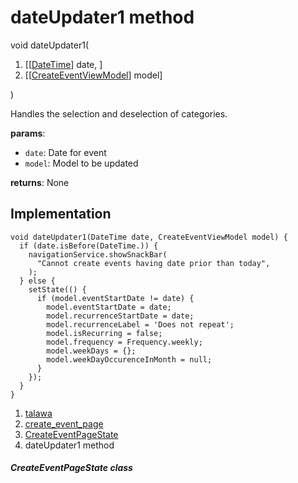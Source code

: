 
<div>

# dateUpdater1 method

</div>


void dateUpdater1(

1.  [[[DateTime](https://api.flutter.dev/flutter/dart-core/DateTime-class.md)]
    date, ]
2.  [[[CreateEventViewModel](../../view_model_after_auth_view_models_event_view_models_create_event_view_model/CreateEventViewModel-class.md)]
    model]

)



Handles the selection and deselection of categories.

**params**:

-   `date`: Date for event
-   `model`: Model to be updated

**returns**: None



## Implementation

``` language-dart
void dateUpdater1(DateTime date, CreateEventViewModel model) {
  if (date.isBefore(DateTime.)) {
    navigationService.showSnackBar(
      "Cannot create events having date prior than today",
    );
  } else {
    setState(() {
      if (model.eventStartDate != date) {
        model.eventStartDate = date;
        model.recurrenceStartDate = date;
        model.recurrenceLabel = 'Does not repeat';
        model.isRecurring = false;
        model.frequency = Frequency.weekly;
        model.weekDays = {};
        model.weekDayOccurenceInMonth = null;
      }
    });
  }
}
```







1.  [talawa](../../index.md)
2.  [create_event_page](../../views_after_auth_screens_events_create_event_page/)
3.  [CreateEventPageState](../../views_after_auth_screens_events_create_event_page/CreateEventPageState-class.md)
4.  dateUpdater1 method

##### CreateEventPageState class







